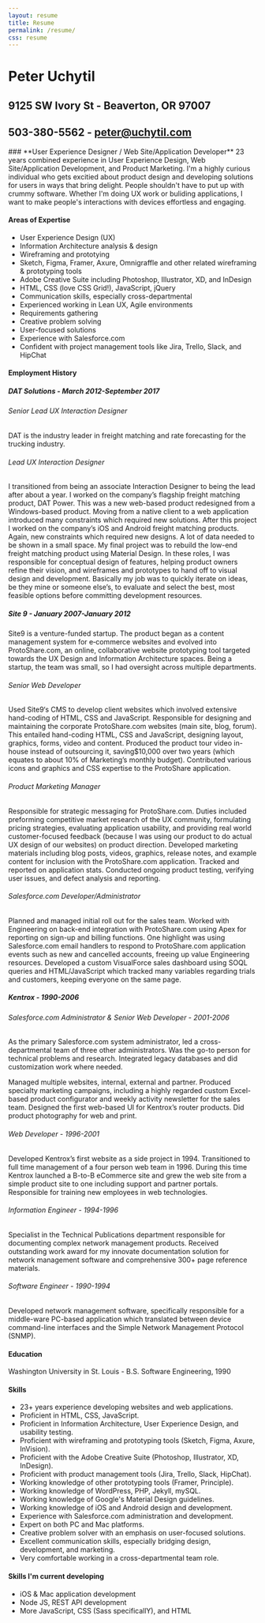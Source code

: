 ```yaml
---
layout: resume
title: Resume
permalink: /resume/
css: resume
---
```


# Peter Uchytil
## 9125 SW Ivory St - Beaverton, OR 97007
## 503-380-5562 - [peter@uchytil.com](mailto:peter@uchytil.com)

<div id="intro">
### **User Experience Designer / Web Site/Application Developer** 23 years combined experience in User Experience Design, Web Site/Application Development, and Product Marketing. I'm a highly curious individual who gets excitied about product design and developing solutions for users in ways that bring delight. People shouldn't have to put up with crummy software. Whether I'm doing UX work or buliding applications, I want to make people's interactions with devices effortless and engaging.
</div>

#### Areas of Expertise

* User Experience Design (UX)
* Information Architecture analysis & design
* Wireframing and prototying
* Sketch, Figma, Framer, Axure, Omnigraffle and other related wireframing & prototyping tools
* Adobe Creative Suite including Photoshop, Illustrator, XD, and InDesign
* HTML, CSS (love CSS Grid!), JavaScript, jQuery
* Communication skills, especially cross-departmental
* Experienced working in Lean UX, Agile environments
* Requirements gathering
* Creative problem solving
* User-focused solutions
* Experience with Salesforce.com
* Confident with project management tools like Jira, Trello, Slack, and HipChat

#### Employment History

##### DAT Solutions - March 2012-September 2017

###### Senior Lead UX Interaction Designer
DAT is the industry leader in freight matching and rate forecasting for the trucking industry.

###### Lead UX Interaction Designer

I transitioned from being an associate Interaction Designer to being the lead after about a year. I worked on the company’s flagship freight matching product, DAT Power. This was a new web-based product redesigned from a Windows-based product. Moving from a native client to a web application introduced many constraints which required new solutions. After this project I worked on the company’s iOS and Android freight matching products. Again, new constraints which required new designs. A lot of data needed to be shown in a small space. My final project was to rebuild the low-end freight matching product using Material Design. In these roles, I was responsible for conceptual design of features, helping product owners refine their vision, and wireframes and prototypes to hand off to visual design and development. Basically my job was to quickly iterate on ideas, be they mine or someone else’s, to evaluate and select the best, most feasible options before committing development resources. 

##### Site 9 - January 2007-January 2012

Site9 is a venture-funded startup. The product began as a content management system for e‑commerce websites and evolved into ProtoShare.com, an online, collaborative website prototyping tool targeted towards the UX Design and Information Architecture spaces. Being a startup, the team was small, so I had oversight across multiple departments. 

###### Senior Web Developer

Used Site9‘s CMS to develop client websites which involved extensive hand-coding of HTML, CSS and JavaScript. Responsible for designing and maintaining the corporate ProtoShare.com websites (main site, blog, forum). This entailed hand-coding HTML, CSS and JavaScript, designing layout, graphics, forms, video and content. Produced the product tour video in-house instead of outsourcing it, saving$10,000 over two years (which equates to about 10% of Marketing’s monthly budget). Contributed various icons and graphics and CSS expertise to the ProtoShare application.

###### Product Marketing Manager

Responsible for strategic messaging for ProtoShare.com. Duties included preforming competitive market research of the UX community, formulating pricing strategies, evaluating application usability, and providing real world customer-focused feedback (because I was using our product to do actual UX design of our websites) on product direction. Developed marketing materials including blog posts, videos, graphics, release notes, and example content for inclusion with the ProtoShare.com application. Tracked and reported on application stats. Conducted ongoing product testing, verifying user issues, and defect analysis and reporting.

###### Salesforce.com Developer/Administrator

Planned and managed initial roll out for the sales team. Worked with Engineering on back-end integration with ProtoShare.com using Apex for reporting on sign-up and billing functions. One highlight was using Salesforce.com email handlers to respond to ProtoShare.com application events such as new and cancelled accounts, freeing up value Engineering resources. Developed a custom VisualForce sales dashboard using SOQL queries and HTML/JavaScript which tracked many variables regarding trials and customers, keeping everyone on the same page.


##### Kentrox - 1990-2006

###### Salesforce.com Administrator & Senior Web Developer - 2001-2006

As the primary Salesforce.com system administrator, led a cross-departmental team of three other administrators. Was the go-to person for technical problems and research. Integrated legacy databases and did customization work where needed. 

Managed multiple websites, internal, external and partner. Produced specialty marketing campaigns, including a highly regarded custom Excel-based product configurator and weekly activity newsletter for the sales team. Designed the first web-based UI for Kentrox’s router products. Did product photography for web and print.

###### Web Developer - 1996-2001

Developed Kentrox’s first website as a side project in 1994. Transitioned to full time management of a four person web team in 1996. During this time Kentrox launched a B-to-B eCommerce site and grew the web site from a simple product site to one including support and partner portals. Responsible for training new employees in web technologies.

###### Information Engineer - 1994-1996

Specialist in the Technical Publications department responsible for documenting complex network management products. Received outstanding work award for my innovate documentation solution for network management software and comprehensive 300+ page reference materials.

###### Software Engineer - 1990-1994

Developed network management software, specifically responsible for a middle-ware PC-based application which translated between device command-line interfaces and the Simple Network Management Protocol (SNMP). 


#### Education

Washington University in St. Louis - B.S. Software Engineering, 1990

#### Skills

* 23+ years experience developing websites and web applications.
* Proficient in HTML, CSS, JavaScript.
* Proficient in Information Architecture, User Experience Design, and usability testing.
* Proficient with wireframing and prototyping tools (Sketch, Figma, Axure, InVision).
* Proficient with the Adobe Creative Suite (Photoshop, Illustrator, XD, InDesign).
* Proficient with product management tools (Jira, Trello, Slack, HipChat).
* Working knowledge of other prototyping tools (Framer, Principle).
* Working knowledge of WordPress, PHP, Jekyll, mySQL.
* Working knowledge of Google's Material Design guidelines.
* Working knowledge of iOS and Android design and development.
* Experience with Salesforce.com administration and development.
* Expert on both PC and Mac platforms.
* Creative problem solver with an emphasis on user-focused solutions.
* Excellent communication skills, especially bridging design, development, and marketing.
* Very comfortable working in a cross-departmental team role.

#### Skills I'm current developing

* iOS & Mac application development
* Node JS, REST API development
* More JavaScript, CSS (Sass specificallY), and HTML
